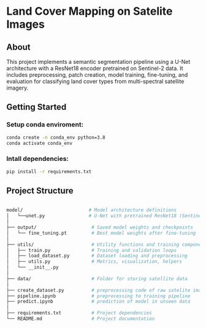 # Land Cover Mapping on Satelite Images

## About
This project implements a semantic segmentation pipeline using a U-Net architecture with a ResNet18 encoder pretrained on Sentinel-2 data. It includes preprocessing, patch creation, model training, fine-tuning, and evaluation for classifying land cover types from multi-spectral satellite imagery.

## Getting Started
### Setup conda enviroment:
 ```bash
conda create -n conda_env python=3.8
conda activate conda_env
``` 
### Intall dependencies:
```bash
pip install -r requirements.txt
``` 
## Project Structure
 ```bash

model/                        # Model architecture definitions
│   └──unet.py                # U-Net with pretrained ResNet18 (Sentinel-2)
│   
├── output/                    # Saved model weights and checkpoints
│   └── fine_tuning.pt         # Best model weights after fine-tuning
│
├── utils/                     # Utility functions and training components
│   ├── train.py               # Training and validation loops
│   ├── load_dataset.py        # Dataset loading and preprocessing
│   ├── utils.py               # Metrics, visualization, helpers
│   └── __init__.py
│
├── data/                      # Folder for storing satellite data
│
├── create_dataset.py          # preprocessing code of raw satelite images
├── pipeline.ipynb             # preprocessing to training pipeline
├── predict.ipynb              # prediction of model in unseen data
│
├── requirements.txt           # Project dependencies
└── README.md                  # Project documentation
``` 

